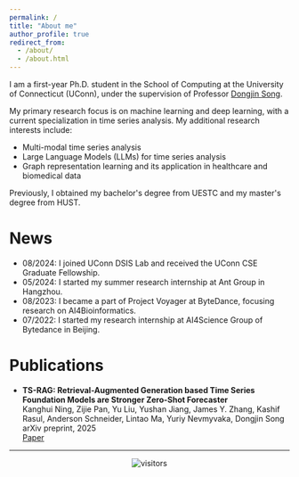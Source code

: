 ```yaml
---
permalink: /
title: "About me"
author_profile: true
redirect_from: 
  - /about/
  - /about.html
---
```


I am a first-year Ph.D. student in the School of Computing at the University of Connecticut (UConn), under the supervision of Professor [Dongjin Song](https://songdj.github.io/).

My primary research focus is on machine learning and deep learning, with a current specialization in time series analysis. My additional research interests include:

- Multi-modal time series analysis
- Large Language Models (LLMs) for time series analysis
- Graph representation learning and its application in healthcare and biomedical data

Previously, I obtained my bachelor's degree from UESTC and my master's degree from HUST.

<i class="fas fa-newspaper"></i> News
======
- 08/2024: I joined UConn DSIS Lab and received the UConn CSE Graduate Fellowship.
- 05/2024: I started my summer research internship at Ant Group in Hangzhou.
- 08/2023: I became a part of Project Voyager at ByteDance, focusing research on AI4Bioinformatics.
- 07/2022: I started my research internship at AI4Science Group of Bytedance in Beijing.

<i class="fas fa-book"></i> Publications
======
- **TS-RAG: Retrieval-Augmented Generation based Time Series Foundation Models are Stronger Zero-Shot Forecaster**  
  Kanghui Ning, Zijie Pan, Yu Liu, Yushan Jiang, James Y. Zhang, Kashif Rasul, Anderson Schneider, Lintao Ma, Yuriy Nevmyvaka, Dongjin Song  
  arXiv preprint, 2025  
  [Paper](https://arxiv.org/abs/2503.07649)

---
<div align="center">
<img src="https://visitor-badge.laobi.icu/badge?page_id=kanghui-learning.kanghui-learning.github.io" alt="visitors">
</div>

